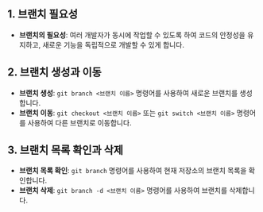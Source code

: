 ## 1. 브랜치 필요성
- **브랜치의 필요성**: 여러 개발자가 동시에 작업할 수 있도록 하여 코드의 안정성을 유지하고, 새로운 기능을 독립적으로 개발할 수 있게 합니다.

## 2. 브랜치 생성과 이동
- **브랜치 생성**: `git branch <브랜치 이름>` 명령어를 사용하여 새로운 브랜치를 생성합니다.
- **브랜치 이동**: `git checkout <브랜치 이름>` 또는 `git switch <브랜치 이름>` 명령어를 사용하여 다른 브랜치로 이동합니다.

## 3. 브랜치 목록 확인과 삭제
- **브랜치 목록 확인**: `git branch` 명령어를 사용하여 현재 저장소의 브랜치 목록을 확인합니다.
- **브랜치 삭제**: `git branch -d <브랜치 이름>` 명령어를 사용하여 브랜치를 삭제합니다.
